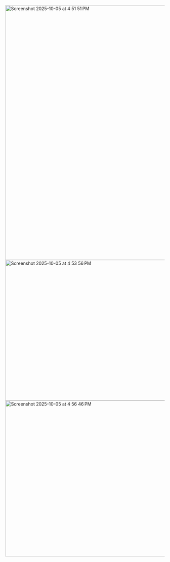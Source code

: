 <img width="854" height="802" alt="Screenshot 2025-10-05 at 4 51 51 PM" src="https://github.com/user-attachments/assets/65eae44a-99ef-469d-b963-ad7feee7241c" />


<img width="820" height="443" alt="Screenshot 2025-10-05 at 4 53 56 PM" src="https://github.com/user-attachments/assets/8159b0ff-7f30-4156-9f6b-633ce734f652" />


<img width="1446" height="491" alt="Screenshot 2025-10-05 at 4 56 46 PM" src="https://github.com/user-attachments/assets/494ebf6c-1a70-40f2-9430-4701fa322022" />
